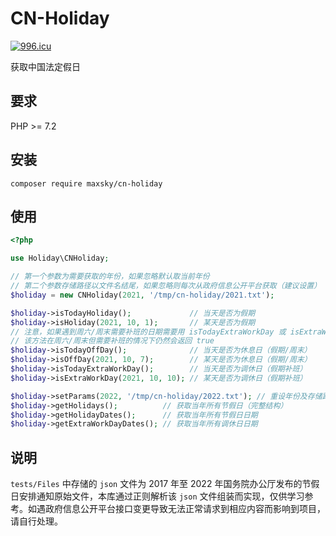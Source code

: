 # CN-Holiday

[![996.icu](https://img.shields.io/badge/link-996.icu-red.svg)](https://996.icu)

获取中国法定假日



## 要求

PHP >= 7.2



## 安装

```shell
composer require maxsky/cn-holiday
```



## 使用

```php
<?php

use Holiday\CNHoliday;

// 第一个参数为需要获取的年份，如果忽略默认取当前年份
// 第二个参数存储路径以文件名结尾，如果忽略则每次从政府信息公开平台获取（建议设置）
$holiday = new CNHoliday(2021, '/tmp/cn-holiday/2021.txt');

$holiday->isTodayHoliday();             // 当天是否为假期
$holiday->isHoliday(2021, 10, 1);       // 某天是否为假期
// 注意，如果遇到周六/周末需要补班的日期需要用 isTodayExtraWorkDay 或 isExtraWorkDay 验证，
// 该方法在周六/周末但需要补班的情况下仍然会返回 true
$holiday->isTodayOffDay();              // 当天是否为休息日（假期/周末）
$holiday->isOffDay(2021, 10, 7);        // 某天是否为休息日（假期/周末）
$holiday->isTodayExtraWorkDay();        // 当天是否为调休日（假期补班）
$holiday->isExtraWorkDay(2021, 10, 10); // 某天是否为调休日（假期补班）

$holiday->setParams(2022, '/tmp/cn-holiday/2022.txt'); // 重设年份及存储路径
$holiday->getHolidays();          // 获取当年所有节假日（完整结构）
$holiday->getHolidayDates();      // 获取当年所有节假日日期
$holiday->getExtraWorkDayDates(); // 获取当年所有调休日日期
```



## 说明

`tests/Files` 中存储的 `json` 文件为 2017 年至 2022 年国务院办公厅发布的节假日安排通知原始文件，本库通过正则解析该 `json` 文件组装而实现，仅供学习参考。如遇政府信息公开平台接口变更导致无法正常请求到相应内容而影响到项目，请自行处理。

